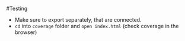 #Testing

- Make sure to export separately, that are connected.
- `cd` into `coverage` folder and `open index.html` (check coverage in the browser)
